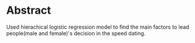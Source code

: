 # Abstract

Used hierachical logistic regression model to find the main factors to lead people(male and female)'s decision in the speed dating. 
